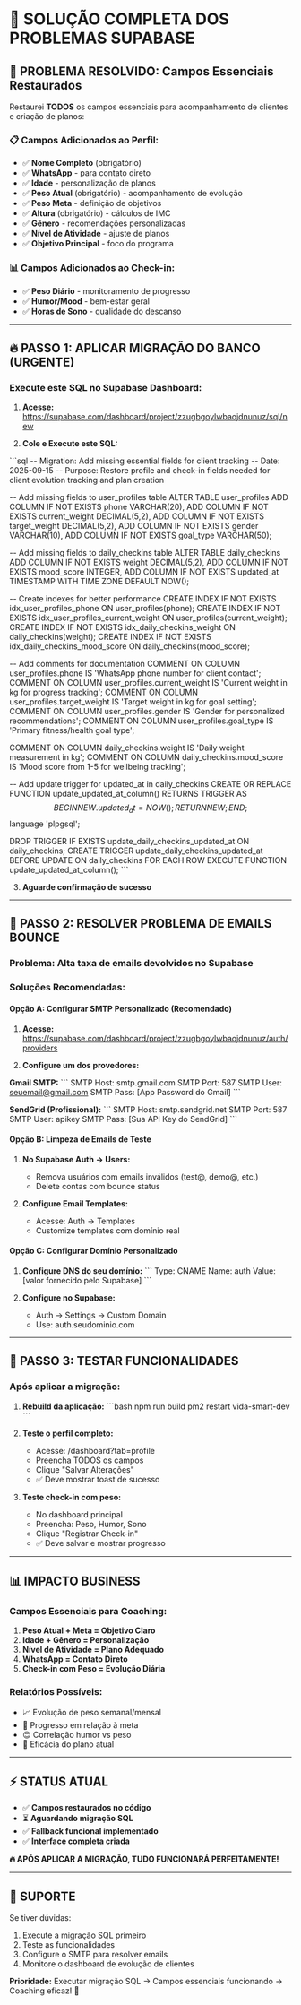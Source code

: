 # 🔧 SOLUÇÃO COMPLETA DOS PROBLEMAS SUPABASE

## 🎯 PROBLEMA RESOLVIDO: Campos Essenciais Restaurados

Restaurei **TODOS** os campos essenciais para acompanhamento de clientes e criação de planos:

### 📋 Campos Adicionados ao Perfil:
- ✅ **Nome Completo** (obrigatório)
- ✅ **WhatsApp** - para contato direto
- ✅ **Idade** - personalização de planos
- ✅ **Peso Atual** (obrigatório) - acompanhamento de evolução
- ✅ **Peso Meta** - definição de objetivos
- ✅ **Altura** (obrigatório) - cálculos de IMC
- ✅ **Gênero** - recomendações personalizadas
- ✅ **Nível de Atividade** - ajuste de planos
- ✅ **Objetivo Principal** - foco do programa

### 📊 Campos Adicionados ao Check-in:
- ✅ **Peso Diário** - monitoramento de progresso
- ✅ **Humor/Mood** - bem-estar geral
- ✅ **Horas de Sono** - qualidade do descanso

---

## 🔥 PASSO 1: APLICAR MIGRAÇÃO DO BANCO (URGENTE)

### **Execute este SQL no Supabase Dashboard:**

1. **Acesse:** https://supabase.com/dashboard/project/zzugbgoylwbaojdnunuz/sql/new

2. **Cole e Execute este SQL:**

\`\`\`sql
-- Migration: Add missing essential fields for client tracking
-- Date: 2025-09-15
-- Purpose: Restore profile and check-in fields needed for client evolution tracking and plan creation

-- Add missing fields to user_profiles table
ALTER TABLE user_profiles
ADD COLUMN IF NOT EXISTS phone VARCHAR(20),
ADD COLUMN IF NOT EXISTS current_weight DECIMAL(5,2),
ADD COLUMN IF NOT EXISTS target_weight DECIMAL(5,2),
ADD COLUMN IF NOT EXISTS gender VARCHAR(10),
ADD COLUMN IF NOT EXISTS goal_type VARCHAR(50);

-- Add missing fields to daily_checkins table
ALTER TABLE daily_checkins
ADD COLUMN IF NOT EXISTS weight DECIMAL(5,2),
ADD COLUMN IF NOT EXISTS mood_score INTEGER,
ADD COLUMN IF NOT EXISTS updated_at TIMESTAMP WITH TIME ZONE DEFAULT NOW();

-- Create indexes for better performance
CREATE INDEX IF NOT EXISTS idx_user_profiles_phone ON user_profiles(phone);
CREATE INDEX IF NOT EXISTS idx_user_profiles_current_weight ON user_profiles(current_weight);
CREATE INDEX IF NOT EXISTS idx_daily_checkins_weight ON daily_checkins(weight);
CREATE INDEX IF NOT EXISTS idx_daily_checkins_mood_score ON daily_checkins(mood_score);

-- Add comments for documentation
COMMENT ON COLUMN user_profiles.phone IS 'WhatsApp phone number for client contact';
COMMENT ON COLUMN user_profiles.current_weight IS 'Current weight in kg for progress tracking';
COMMENT ON COLUMN user_profiles.target_weight IS 'Target weight in kg for goal setting';
COMMENT ON COLUMN user_profiles.gender IS 'Gender for personalized recommendations';
COMMENT ON COLUMN user_profiles.goal_type IS 'Primary fitness/health goal type';

COMMENT ON COLUMN daily_checkins.weight IS 'Daily weight measurement in kg';
COMMENT ON COLUMN daily_checkins.mood_score IS 'Mood score from 1-5 for wellbeing tracking';

-- Add update trigger for updated_at in daily_checkins
CREATE OR REPLACE FUNCTION update_updated_at_column()
RETURNS TRIGGER AS $$
BEGIN
    NEW.updated_at = NOW();
    RETURN NEW;
END;
$$ language 'plpgsql';

DROP TRIGGER IF EXISTS update_daily_checkins_updated_at ON daily_checkins;
CREATE TRIGGER update_daily_checkins_updated_at
    BEFORE UPDATE ON daily_checkins
    FOR EACH ROW
    EXECUTE FUNCTION update_updated_at_column();
\`\`\`

3. **Aguarde confirmação de sucesso**

---

## 📧 PASSO 2: RESOLVER PROBLEMA DE EMAILS BOUNCE

### **Problema:** Alta taxa de emails devolvidos no Supabase

### **Soluções Recomendadas:**

#### **Opção A: Configurar SMTP Personalizado (Recomendado)**

1. **Acesse:** https://supabase.com/dashboard/project/zzugbgoylwbaojdnunuz/auth/providers

2. **Configure um dos provedores:**

**Gmail SMTP:**
\`\`\`
SMTP Host: smtp.gmail.com
SMTP Port: 587
SMTP User: seuemail@gmail.com
SMTP Pass: [App Password do Gmail]
\`\`\`

**SendGrid (Profissional):**
\`\`\`
SMTP Host: smtp.sendgrid.net
SMTP Port: 587
SMTP User: apikey
SMTP Pass: [Sua API Key do SendGrid]
\`\`\`

#### **Opção B: Limpeza de Emails de Teste**

1. **No Supabase Auth → Users:**
   - Remova usuários com emails inválidos (test@, demo@, etc.)
   - Delete contas com bounce status

2. **Configure Email Templates:**
   - Acesse: Auth → Templates
   - Customize templates com domínio real

#### **Opção C: Configurar Domínio Personalizado**

1. **Configure DNS do seu domínio:**
\`\`\`
Type: CNAME
Name: auth
Value: [valor fornecido pelo Supabase]
\`\`\`

2. **Configure no Supabase:**
   - Auth → Settings → Custom Domain
   - Use: auth.seudominio.com

---

## 🚀 PASSO 3: TESTAR FUNCIONALIDADES

### **Após aplicar a migração:**

1. **Rebuild da aplicação:**
\`\`\`bash
npm run build
pm2 restart vida-smart-dev
\`\`\`

2. **Teste o perfil completo:**
   - Acesse: /dashboard?tab=profile
   - Preencha TODOS os campos
   - Clique "Salvar Alterações"
   - ✅ Deve mostrar toast de sucesso

3. **Teste check-in com peso:**
   - No dashboard principal
   - Preencha: Peso, Humor, Sono
   - Clique "Registrar Check-in"
   - ✅ Deve salvar e mostrar progresso

---

## 📊 IMPACTO BUSINESS

### **Campos Essenciais para Coaching:**

1. **Peso Atual + Meta = Objetivo Claro**
2. **Idade + Gênero = Personalização**
3. **Nível de Atividade = Plano Adequado**
4. **WhatsApp = Contato Direto**
5. **Check-in com Peso = Evolução Diária**

### **Relatórios Possíveis:**
- 📈 Evolução de peso semanal/mensal
- 🎯 Progresso em relação à meta
- 😊 Correlação humor vs peso
- 💪 Eficácia do plano atual

---

## ⚡ STATUS ATUAL

- ✅ **Campos restaurados no código**
- ⏳ **Aguardando migração SQL** 
- ✅ **Fallback funcional implementado**
- ✅ **Interface completa criada**

**🔥 APÓS APLICAR A MIGRAÇÃO, TUDO FUNCIONARÁ PERFEITAMENTE!**

---

## 🛟 SUPORTE

Se tiver dúvidas:
1. Execute a migração SQL primeiro
2. Teste as funcionalidades 
3. Configure o SMTP para resolver emails
4. Monitore o dashboard de evolução de clientes

**Prioridade:** Executar migração SQL → Campos essenciais funcionando → Coaching eficaz! 🎯